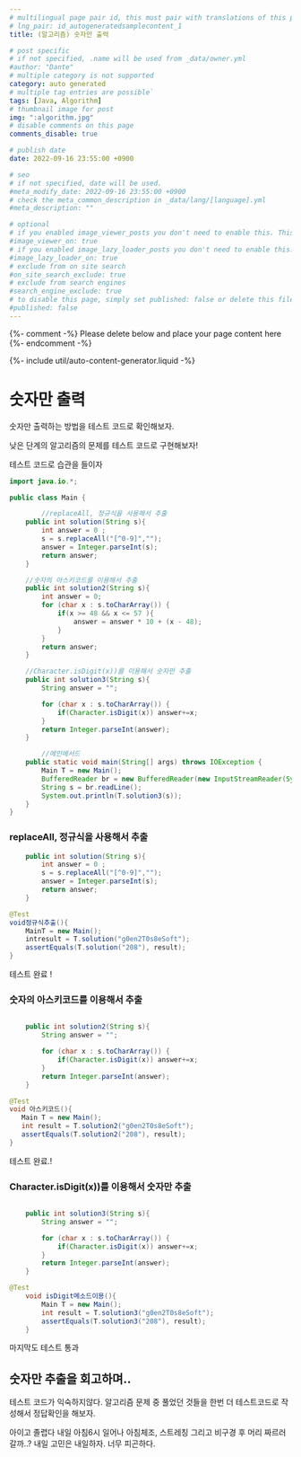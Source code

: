 ```yaml
---
# multilingual page pair id, this must pair with translations of this page. (This name must be unique)
# lng_pair: id_autogeneratedsamplecontent_1
title: (알고리즘) 숫자만 출력

# post specific
# if not specified, .name will be used from _data/owner.yml
#author: "Dante"
# multiple category is not supported
category: auto generated
# multiple tag entries are possible`
tags: [Java, Algorithm]
# thumbnail image for post
img: ":algorithm.jpg"
# disable comments on this page
comments_disable: true

# publish date
date: 2022-09-16 23:55:00 +0900

# seo
# if not specified, date will be used.
#meta_modify_date: 2022-09-16 23:55:00 +0900
# check the meta_common_description in _data/lang/[language].yml
#meta_description: ""

# optional
# if you enabled image_viewer_posts you don't need to enable this. This is only if image_viewer_posts = false
#image_viewer_on: true
# if you enabled image_lazy_loader_posts you don't need to enable this. This is only if image_lazy_loader_posts = false
#image_lazy_loader_on: true
# exclude from on site search
#on_site_search_exclude: true
# exclude from search engines
#search_engine_exclude: true
# to disable this page, simply set published: false or delete this file
#published: false
---
```

{%- comment -%} Please delete below and place your page content here {%- endcomment -%}

{%- include util/auto-content-generator.liquid -%}

<!-- outline-start -->
# 숫자만 출력

숫자만 출력하는 방법을 테스트 코드로 확인해보자.

낮은 단계의 알고리즘의 문제를 테스트 코드로 구현해보자!

테스트 코드로 습관을 들이자

```java
import java.io.*;

public class Main {

		//replaceAll, 정규식을 사용해서 추출
    public int solution(String s){
        int answer = 0 ;
        s = s.replaceAll("[^0-9]","");
        answer = Integer.parseInt(s);
        return answer;
    }

    //숫자의 아스키코드를 이용해서 추출
    public int solution2(String s){
        int answer = 0;
        for (char x : s.toCharArray()) {
            if(x >= 48 && x <= 57 ){
                answer = answer * 10 + (x - 48);
            }
        }
        return answer;
    }

    //Character.isDigit(x))를 이용해서 숫자만 추출
    public int solution3(String s){
        String answer = "";

        for (char x : s.toCharArray()) {
            if(Character.isDigit(x)) answer+=x;
        }
        return Integer.parseInt(answer);
    }

		//메인메서드
    public static void main(String[] args) throws IOException {
        Main T = new Main();
        BufferedReader br = new BufferedReader(new InputStreamReader(System.in));
        String s = br.readLine();
        System.out.println(T.solution3(s));
    }
}
```

### replaceAll, 정규식을 사용해서 추출

```java
    public int solution(String s){
        int answer = 0 ;
        s = s.replaceAll("[^0-9]","");
        answer = Integer.parseInt(s);
        return answer;
    }
```

```java
@Test
void정규식추출(){
	MainT = new Main();
	intresult = T.solution("g0en2T0s8eSoft");
	assertEquals(T.solution("208"), result);
}
```

테스트 완료 !

### 숫자의 아스키코드를 이용해서 추출

```java

    public int solution2(String s){
        String answer = "";

        for (char x : s.toCharArray()) {
            if(Character.isDigit(x)) answer+=x;
        }
        return Integer.parseInt(answer);
    }

```

```java
@Test
void 아스키코드(){
   Main T = new Main();
   int result = T.solution2("g0en2T0s8eSoft");
   assertEquals(T.solution2("208"), result);
}
```

테스트 완료.!

### **Character.isDigit(x))를 이용해서 숫자만 추출**

```java

    public int solution3(String s){
        String answer = "";

        for (char x : s.toCharArray()) {
            if(Character.isDigit(x)) answer+=x;
        }
        return Integer.parseInt(answer);
    }

```

```java
@Test
    void isDigit메소드이용(){
        Main T = new Main();
        int result = T.solution3("g0en2T0s8eSoft");
        assertEquals(T.solution3("208"), result);
    }
```

마지막도 테스트 통과

## 숫자만 추출을 회고하며..

테스트 코드가 익숙하지않다. 알고리즘 문제 중  풀었던 것들을  한번 더 테스트코드로 작성해서 정답확인을 해보자.

아이고 졸렵다 내일 아침6시 일어나 아침체조, 스트레칭 그리고 비구경 후 머리 짜르러갈까..? 내일 고민은 내일하자. 너무 피곤하다.

<!-- outline-end -->
